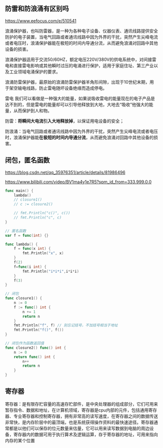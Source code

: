 ## 防雷和防浪涌有区别吗

https://www.eefocus.com/e/510541

浪涌保护器，也叫防雷器，是一种为各种电子设备、仪器仪表、通讯线路提供安全防护的电子装置，当电气回路或者通讯线路中因为外界的干扰，突然产生尖峰电流或者电压时，浪涌保护器能在极短的时间内导通分流，从而避免浪涌对回路中其他设备的损害。

浪涌保护器适用于交流50/60HZ，额定电压220V/380V的供电系统中，对间接雷电和直接雷电影响或其他瞬时过压的电涌进行保护，适用于家庭住址、第三产业以及工业领域电涌保护的要求。

浪涌防雷保护器，最原始的浪涌防雷保护器羊角形间隙，出现于10世纪末期，用于架空输电线路，防止雷电随坏设备绝缘而造成停电。

雷电 我们可以看做是一种强大的能量，如果说吸收雷电的能量现在的电子产品是达不到的，但是雷电的能量却可以引导他释放到大地，大地去“吸收”他强大的能量，从而保护到人和物。

防雷：**将瞬间大电流引入大地释放掉**，以保证用电设备的安全；

防浪涌：当电气回路或者通讯线路中因为外界的干扰，突然产生尖峰电流或者电压时，浪涌保护器能**在极短的时间内导通分流**，从而避免浪涌对回路中其他设备的损害。

## 闭包，匿名函数

https://blog.csdn.net/qq_35976351/article/details/81986496

https://www.bilibili.com/video/BV1ma4y1e7R5?spm_id_from=333.999.0.0

```go
func main() {
	lambda()
	// closure1()
	// c := closure2()

	// fmt.Println("c()", c())
	// fmt.Println("c", c)
}

// 匿名函数
var f = func(int) {}

func lambda() {
	f = func(x int) {
		fmt.Println("x", x)
	}
	f(2)
	f=func(i int) {
		fmt.Println("i*i*i",i*i*i)
	}
	f(3)
}

// 闭包
func closure1() {
	n := 0
	f := func() int {
		n += 1
		return n
	}
	fmt.Println("f", f) // 别忘记括号，不加括号相当于地址
	fmt.Println("f()", f())
}

// 闭包作为函数返回值
func closure2() func() int {
	n := 0
	return func() int {
		n++
		return n
	}
}
```

## 寄存器

寄存器：是有限存贮容量的高速存贮部件，是中央处理器的组成部分，它们可用来暂存指令、数据和地址，在计算机领域，寄存器是cpu内部的元件，包括通用寄存器、专业寄存器和控制寄存器，拥有非常高的读写速度，在寄存器之间的数据传送非常快，是内存阶层中的最顶端，也是系统获得操作资料的最快速途径。寄存器通常都是以他们可以保存的位元数量来估量，它可以用来读写数据到电脑的周边设备，寄存器内的数据可用于执行算术及逻辑运算，存于寄存器的地址，可用来指向内存的某个位置









